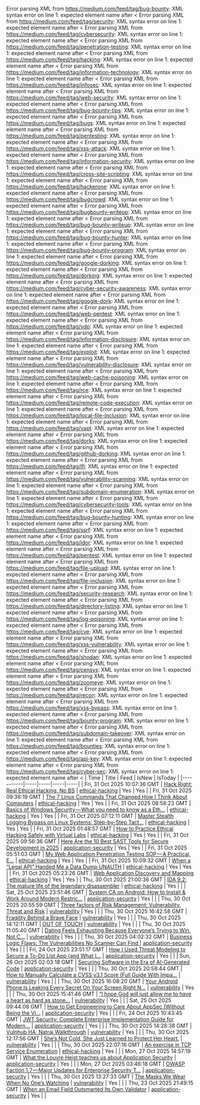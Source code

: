 Error parsing XML from https://medium.com/feed/tag/bug-bounty: XML syntax error on line 1: expected element name after <
Error parsing XML from https://medium.com/feed/tag/security: XML syntax error on line 1: expected element name after <
Error parsing XML from https://medium.com/feed/tag/cybersecurity: XML syntax error on line 1: expected element name after <
Error parsing XML from https://medium.com/feed/tag/penetration-testing: XML syntax error on line 1: expected element name after <
Error parsing XML from https://medium.com/feed/tag/hacking: XML syntax error on line 1: expected element name after <
Error parsing XML from https://medium.com/feed/tag/information-technology: XML syntax error on line 1: expected element name after <
Error parsing XML from https://medium.com/feed/tag/infosec: XML syntax error on line 1: expected element name after <
Error parsing XML from https://medium.com/feed/tag/web-security: XML syntax error on line 1: expected element name after <
Error parsing XML from https://medium.com/feed/tag/bug-bounty-tips: XML syntax error on line 1: expected element name after <
Error parsing XML from https://medium.com/feed/tag/bugs: XML syntax error on line 1: expected element name after <
Error parsing XML from https://medium.com/feed/tag/pentesting: XML syntax error on line 1: expected element name after <
Error parsing XML from https://medium.com/feed/tag/xss-attack: XML syntax error on line 1: expected element name after <
Error parsing XML from https://medium.com/feed/tag/information-security: XML syntax error on line 1: expected element name after <
Error parsing XML from https://medium.com/feed/tag/cross-site-scripting: XML syntax error on line 1: expected element name after <
Error parsing XML from https://medium.com/feed/tag/hackerone: XML syntax error on line 1: expected element name after <
Error parsing XML from https://medium.com/feed/tag/bugcrowd: XML syntax error on line 1: expected element name after <
Error parsing XML from https://medium.com/feed/tag/bugbounty-writeup: XML syntax error on line 1: expected element name after <
Error parsing XML from https://medium.com/feed/tag/bug-bounty-writeup: XML syntax error on line 1: expected element name after <
Error parsing XML from https://medium.com/feed/tag/bug-bounty-hunter: XML syntax error on line 1: expected element name after <
Error parsing XML from https://medium.com/feed/tag/bug-bounty-program: XML syntax error on line 1: expected element name after <
Error parsing XML from https://medium.com/feed/tag/google-dorking: XML syntax error on line 1: expected element name after <
Error parsing XML from https://medium.com/feed/tag/dorking: XML syntax error on line 1: expected element name after <
Error parsing XML from https://medium.com/feed/tag/cyber-security-awareness: XML syntax error on line 1: expected element name after <
Error parsing XML from https://medium.com/feed/tag/google-dork: XML syntax error on line 1: expected element name after <
Error parsing XML from https://medium.com/feed/tag/web-pentest: XML syntax error on line 1: expected element name after <
Error parsing XML from https://medium.com/feed/tag/vdp: XML syntax error on line 1: expected element name after <
Error parsing XML from https://medium.com/feed/tag/information-disclosure: XML syntax error on line 1: expected element name after <
Error parsing XML from https://medium.com/feed/tag/exploit: XML syntax error on line 1: expected element name after <
Error parsing XML from https://medium.com/feed/tag/vulnerability-disclosure: XML syntax error on line 1: expected element name after <
Error parsing XML from https://medium.com/feed/tag/web-cache-poisoning: XML syntax error on line 1: expected element name after <
Error parsing XML from https://medium.com/feed/tag/rce: XML syntax error on line 1: expected element name after <
Error parsing XML from https://medium.com/feed/tag/remote-code-execution: XML syntax error on line 1: expected element name after <
Error parsing XML from https://medium.com/feed/tag/local-file-inclusion: XML syntax error on line 1: expected element name after <
Error parsing XML from https://medium.com/feed/tag/vapt: XML syntax error on line 1: expected element name after <
Error parsing XML from https://medium.com/feed/tag/dorks: XML syntax error on line 1: expected element name after <
Error parsing XML from https://medium.com/feed/tag/github-dorking: XML syntax error on line 1: expected element name after <
Error parsing XML from https://medium.com/feed/tag/lfi: XML syntax error on line 1: expected element name after <
Error parsing XML from https://medium.com/feed/tag/vulnerability-scanning: XML syntax error on line 1: expected element name after <
Error parsing XML from https://medium.com/feed/tag/subdomain-enumeration: XML syntax error on line 1: expected element name after <
Error parsing XML from https://medium.com/feed/tag/cybersecurity-tools: XML syntax error on line 1: expected element name after <
Error parsing XML from https://medium.com/feed/tag/bug-bounty-hunting: XML syntax error on line 1: expected element name after <
Error parsing XML from https://medium.com/feed/tag/ssrf: XML syntax error on line 1: expected element name after <
Error parsing XML from https://medium.com/feed/tag/idor: XML syntax error on line 1: expected element name after <
Error parsing XML from https://medium.com/feed/tag/pentest: XML syntax error on line 1: expected element name after <
Error parsing XML from https://medium.com/feed/tag/file-upload: XML syntax error on line 1: expected element name after <
Error parsing XML from https://medium.com/feed/tag/file-inclusion: XML syntax error on line 1: expected element name after <
Error parsing XML from https://medium.com/feed/tag/security-research: XML syntax error on line 1: expected element name after <
Error parsing XML from https://medium.com/feed/tag/directory-listing: XML syntax error on line 1: expected element name after <
Error parsing XML from https://medium.com/feed/tag/log-poisoning: XML syntax error on line 1: expected element name after <
Error parsing XML from https://medium.com/feed/tag/cve: XML syntax error on line 1: expected element name after <
Error parsing XML from https://medium.com/feed/tag/xss-vulnerability: XML syntax error on line 1: expected element name after <
Error parsing XML from https://medium.com/feed/tag/shodan: XML syntax error on line 1: expected element name after <
Error parsing XML from https://medium.com/feed/tag/censys: XML syntax error on line 1: expected element name after <
Error parsing XML from https://medium.com/feed/tag/zoomeye: XML syntax error on line 1: expected element name after <
Error parsing XML from https://medium.com/feed/tag/recon: XML syntax error on line 1: expected element name after <
Error parsing XML from https://medium.com/feed/tag/xss-bypass: XML syntax error on line 1: expected element name after <
Error parsing XML from https://medium.com/feed/tag/bounty-program: XML syntax error on line 1: expected element name after <
Error parsing XML from https://medium.com/feed/tag/subdomain-takeover: XML syntax error on line 1: expected element name after <
Error parsing XML from https://medium.com/feed/tag/bounties: XML syntax error on line 1: expected element name after <
Error parsing XML from https://medium.com/feed/tag/api-key: XML syntax error on line 1: expected element name after <
Error parsing XML from https://medium.com/feed/tag/cyber-sec: XML syntax error on line 1: expected element name after <
| Time | Title | Feed | IsNew | IsToday |
|-----------|-----|-----|-----|-----|
| Fri, 31 Oct 2025 10:07:36 GMT | [Hack Right: Real Ethical Hacking, No BS](https://freedium.cfd/https://medium.com/p/98850af992aa) | [ethical-hacking](https://medium.com/feed/tag/ethical-hacking) | Yes | Yes |
| Fri, 31 Oct 2025 09:36:19 GMT | [The 7 Linux Commands That Changed How I Think About Computers](https://freedium.cfd/https://medium.com/p/e14d52ea541a) | [ethical-hacking](https://medium.com/feed/tag/ethical-hacking) | Yes | Yes |
| Fri, 31 Oct 2025 08:58:23 GMT | [Basics of Windows Security — What you need to know as a Eth...](https://freedium.cfd/https://medium.com/p/aad460036dcd) | [ethical-hacking](https://medium.com/feed/tag/ethical-hacking) | Yes | Yes |
| Fri, 31 Oct 2025 07:12:11 GMT | [Master Stealth Logging Bypass on Linux Systems: Step-by-Step Tact...](https://freedium.cfd/https://medium.com/p/cd2112ef944a) | [ethical-hacking](https://medium.com/feed/tag/ethical-hacking) | Yes | Yes |
| Fri, 31 Oct 2025 01:48:57 GMT | [How to Practice Ethical Hacking Safely with Virtual Labs](https://freedium.cfd/https://medium.com/p/a9a04c9d86c2) | [ethical-hacking](https://medium.com/feed/tag/ethical-hacking) | Yes | Yes |
| Fri, 31 Oct 2025 09:56:36 GMT | [Here Are the 10 Best SAST Tools for Secure Development in 2025](https://freedium.cfd/https://medium.com/p/bed0e5d4b2ab) | [application-security](https://medium.com/feed/tag/application-security) | Yes | Yes |
| Fri, 31 Oct 2025 05:51:03 GMT | [My Web Application Penetration Testing SOP — A Practical, E...](https://freedium.cfd/https://medium.com/p/38a1a7b91a8a) | [ethical-hacking](https://medium.com/feed/tag/ethical-hacking) | Yes | Yes |
| Fri, 31 Oct 2025 10:09:32 GMT | [When a “Legal API” Handed Me a Data Dump UNAUTH](https://freedium.cfd/https://medium.com/p/e4c9ea3fd297) | [ethical-hacking](https://medium.com/feed/tag/ethical-hacking) | Yes | Yes |
| Fri, 31 Oct 2025 05:23:26 GMT | [Web Application Discovery and Mapping](https://freedium.cfd/https://medium.com/p/144c8257e72b) | [ethical-hacking](https://medium.com/feed/tag/ethical-hacking) | Yes | Yes |
| Thu, 30 Oct 2025 21:00:36 GMT | [IDA 9.2: The mature life of the legendary disassembler](https://freedium.cfd/https://medium.com/p/70dad335b438) | [ethical-hacking](https://medium.com/feed/tag/ethical-hacking) | Yes |  |
| Sat, 25 Oct 2025 23:51:46 GMT | [System CA on Android: How to Install & Work Around Modern Restric...](https://freedium.cfd/https://medium.com/p/c570f000ab9a) | [application-security](https://medium.com/feed/tag/application-security) | Yes |  |
| Thu, 30 Oct 2025 20:55:59 GMT | [Three factors of Risk Management: Vulnerability, Threat and Risk](https://freedium.cfd/https://medium.com/p/0097abc61ae5) | [vulnerability](https://medium.com/feed/tag/vulnerability) | Yes |  |
| Thu, 30 Oct 2025 16:42:58 GMT | [Fragility Behind a Brave Face](https://freedium.cfd/https://medium.com/p/acd53c2432f5) | [vulnerability](https://medium.com/feed/tag/vulnerability) | Yes |  |
| Thu, 30 Oct 2025 14:12:11 GMT | [OUT OF TOUCH](https://freedium.cfd/https://medium.com/p/869b61f2e459) | [vulnerability](https://medium.com/feed/tag/vulnerability) | Yes |  |
| Thu, 30 Oct 2025 11:05:40 GMT | [Dating Feels Exhausting Because Everyone’s Trying to Win, Not C...](https://freedium.cfd/https://medium.com/p/c00714910112) | [vulnerability](https://medium.com/feed/tag/vulnerability) | Yes |  |
| Thu, 30 Oct 2025 04:02:32 GMT | [Business Logic Flaws: The Vulnerabilities No Scanner Can Find ](https://freedium.cfd/https://medium.com/p/b52d64692f4d) | [application-security](https://medium.com/feed/tag/application-security) | Yes |  |
| Fri, 24 Oct 2025 23:51:17 GMT | [How I Used Threat Modeling to Secure a To-Do List App (and What I...](https://freedium.cfd/https://medium.com/p/98609dba8c61) | [application-security](https://medium.com/feed/tag/application-security) | Yes |  |
| Sun, 26 Oct 2025 02:03:18 GMT | [Securing Software in the Era of AI-Generated Code](https://freedium.cfd/https://medium.com/p/d6026b58ab27) | [application-security](https://medium.com/feed/tag/application-security) | Yes |  |
| Thu, 30 Oct 2025 20:58:44 GMT | [How to Manually Calculate a CVSS v3.1 Score (Full Guide With Impa...](https://freedium.cfd/https://medium.com/p/6ef25b09f684) | [vulnerability](https://medium.com/feed/tag/vulnerability) | Yes |  |
| Thu, 30 Oct 2025 16:08:20 GMT | [Your Android Phone Is Leaking Every Secret On Your Screen Right N...](https://freedium.cfd/https://medium.com/p/766dfcc0dced) | [vulnerability](https://medium.com/feed/tag/vulnerability) | Yes |  |
| Thu, 30 Oct 2025 15:41:46 GMT | [“I hope God will just allow me to have a heart as hard as stone...](https://freedium.cfd/https://medium.com/p/11e715a951d2) | [vulnerability](https://medium.com/feed/tag/vulnerability) | Yes |  |
| Sat, 25 Oct 2025 09:44:08 GMT | [How to Get Engineering to Care About AppSec (Without Being the Vi...](https://freedium.cfd/https://medium.com/p/b90c1e25304d) | [application-security](https://medium.com/feed/tag/application-security) | Yes |  |
| Fri, 24 Oct 2025 10:43:45 GMT | [JWT Security: Complete Enterprise Implementation Guide for Modern...](https://freedium.cfd/https://medium.com/p/ac055e68ad89) | [application-security](https://medium.com/feed/tag/application-security) | Yes |  |
| Thu, 30 Oct 2025 14:28:38 GMT | [Vulnhub HA: Natraj Walkthrough](https://freedium.cfd/https://medium.com/p/14db2d148d41) | [vulnerability](https://medium.com/feed/tag/vulnerability) | Yes |  |
| Thu, 30 Oct 2025 12:17:56 GMT | [She’s Not Cold, She Just Learned to Protect Her Heart.](https://freedium.cfd/https://medium.com/p/433979e98577) | [vulnerability](https://medium.com/feed/tag/vulnerability) | Yes |  |
| Thu, 30 Oct 2025 22:07:16 GMT | [An exercise in TCP Service Enumeration](https://freedium.cfd/https://medium.com/p/21b5f8af8828) | [ethical-hacking](https://medium.com/feed/tag/ethical-hacking) | Yes |  |
| Mon, 27 Oct 2025 14:57:19 GMT | [What the Louvre Heist teaches us about Application Security](https://freedium.cfd/https://medium.com/p/6c274fbe54df) | [application-security](https://medium.com/feed/tag/application-security) | Yes |  |
| Mon, 27 Oct 2025 03:46:18 GMT | [OWASP Faction 1.7 — Major Updates for Enterprise Security T...](https://freedium.cfd/https://medium.com/p/aa205cef68e7) | [application-security](https://medium.com/feed/tag/application-security) | Yes |  |
| Thu, 30 Oct 2025 13:27:33 GMT | [The Masks We Wear When No One’s Watching](https://freedium.cfd/https://medium.com/p/1224c7806a0e) | [vulnerability](https://medium.com/feed/tag/vulnerability) | Yes |  |
| Thu, 23 Oct 2025 21:49:15 GMT | [When an Email Field Outsmarted Its Own Validator](https://freedium.cfd/https://medium.com/p/9f39acd38afa) | [application-security](https://medium.com/feed/tag/application-security) | Yes |  |
